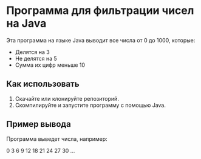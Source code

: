 # Программа для фильтрации чисел на Java

Эта программа на языке Java выводит все числа от 0 до 1000, которые:

- Делятся на 3
- Не делятся на 5
- Сумма их цифр меньше 10

## Как использовать

1. Скачайте или клонируйте репозиторий.
2. Скомпилируйте и запустите программу с помощью Java.

## Пример вывода

Программа выведет числа, например:

0 3 6 9 12 18 21 24 27 30 ...
